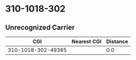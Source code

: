 # 310-1018-302
## Unrecognized Carrier


| CGI | Nearest CGI | Distance |
|-----|-------------|----------|
| 310-1018-302-49385 |  | 0.0 |
